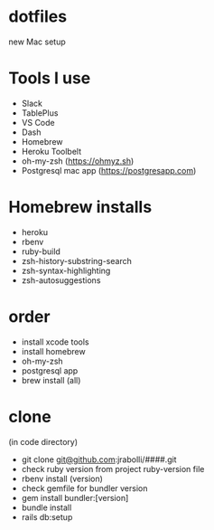 # dotfiles
new Mac setup

# Tools I use
- Slack
- TablePlus
- VS Code
- Dash
- Homebrew
- Heroku Toolbelt
- oh-my-zsh (https://ohmyz.sh)
- Postgresql mac app (https://postgresapp.com)

# Homebrew installs
- heroku
- rbenv
- ruby-build
- zsh-history-substring-search
- zsh-syntax-highlighting
- zsh-autosuggestions

# order
- install xcode tools
- install homebrew
- oh-my-zsh
- postgresql app
- brew install (all)

# clone
(in code directory)
- git clone git@github.com:jrabolli/####.git
- check ruby version from project ruby-version file
- rbenv install (version)
- check gemfile for bundler version
- gem install bundler:[version]
- bundle install
- rails db:setup

